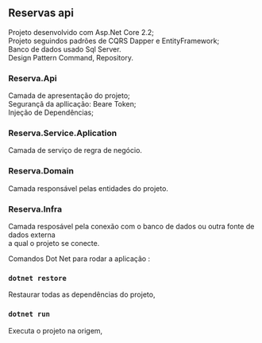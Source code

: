 ## Reservas api

Projeto desenvolvido com Asp.Net Core 2.2;<br/>
Projeto seguindos padrões de CQRS Dapper e EntityFramework;<br/>
Banco de dados usado Sql Server.<br/>
Design Pattern Command, Repository.<br/>

### Reserva.Api
Camada de apresentação do projeto;<br/>
Segurançã da apllicação: Beare Token;<br/>
Injeção de Dependências;<br/>

### Reserva.Service.Aplication
Camada de serviço de regra de negócio.<br/>

### Reserva.Domain
Camada responsável pelas entidades do projeto.

### Reserva.Infra
Camada resposável pela conexão com o banco de dados ou outra fonte de dados externa <br/>
a qual o projeto se conecte.

Comandos Dot Net para rodar a aplicação :<br/>
###  `dotnet restore`

Restaurar todas as dependências do projeto,
### `dotnet run`
Executa o projeto na origem,










